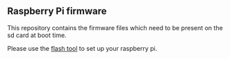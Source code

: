 ## Raspberry Pi firmware

This repository contains the firmware files which need to be present on the sd card at boot time. 

Please use the [flash tool](https://apu.in.htwg-konstanz.de/labworks-embEDUx/flash_tool) to set up your raspberry pi.
